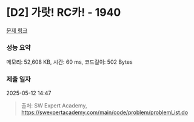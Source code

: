 # [D2] 가랏! RC카! - 1940 

[문제 링크](https://swexpertacademy.com/main/code/problem/problemDetail.do?contestProbId=AV5PjMgaALgDFAUq) 

### 성능 요약

메모리: 52,608 KB, 시간: 60 ms, 코드길이: 502 Bytes

### 제출 일자

2025-05-12 14:47



> 출처: SW Expert Academy, https://swexpertacademy.com/main/code/problem/problemList.do